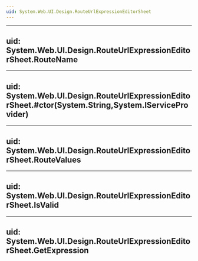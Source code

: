 ```yaml
---
uid: System.Web.UI.Design.RouteUrlExpressionEditorSheet
---
```


---
uid: System.Web.UI.Design.RouteUrlExpressionEditorSheet.RouteName
---

---
uid: System.Web.UI.Design.RouteUrlExpressionEditorSheet.#ctor(System.String,System.IServiceProvider)
---

---
uid: System.Web.UI.Design.RouteUrlExpressionEditorSheet.RouteValues
---

---
uid: System.Web.UI.Design.RouteUrlExpressionEditorSheet.IsValid
---

---
uid: System.Web.UI.Design.RouteUrlExpressionEditorSheet.GetExpression
---
